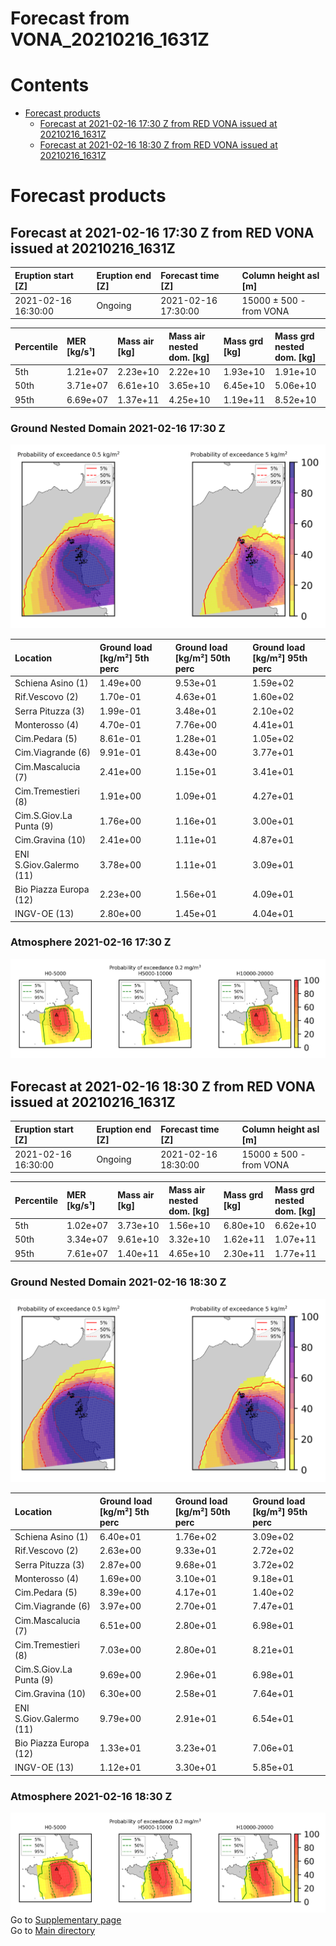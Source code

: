 
Forecast from VONA_20210216_1631Z
=================================

Contents
========

* [Forecast products](#forecast-products)
	* [Forecast at 2021-02-16 17:30 Z from RED VONA issued at 20210216_1631Z](#forecast-at-2021-02-16-1730-z-from-red-vona-issued-at-20210216_1631z)
	* [Forecast at 2021-02-16 18:30 Z from RED VONA issued at 20210216_1631Z](#forecast-at-2021-02-16-1830-z-from-red-vona-issued-at-20210216_1631z)

# Forecast products

## Forecast at 2021-02-16 17:30 Z from RED VONA issued at 20210216_1631Z
  

|Eruption start [Z]|Eruption end [Z]|Forecast time [Z]|Column height asl [m]|
| :--- | :--- | :--- | :--- |
|2021-02-16 16:30:00|Ongoing|2021-02-16 17:30:00|15000 ± 500 - from VONA|
  
  

|Percentile|MER [kg/s¹]|Mass air [kg]|Mass air nested dom. [kg]|Mass grd [kg]|Mass grd nested dom. [kg]|
| :--- | :--- | :--- | :--- | :--- | :--- |
|5th|1.21e+07|2.23e+10|2.22e+10|1.93e+10|1.91e+10|
|50th|3.71e+07|6.61e+10|3.65e+10|6.45e+10|5.06e+10|
|95th|6.69e+07|1.37e+11|4.25e+10|1.19e+11|8.52e+10|
  

### Ground Nested Domain 2021-02-16 17:30 Z
  
![](./figures/probability_grd_2021_02_16_1730_grid_1_1.png)  
  
  
  
  
  
  
  
  
  
  
  
  

|Location|Ground load [kg/m²] 5th perc|Ground load [kg/m²] 50th perc|Ground load [kg/m²] 95th perc|
| :--- | :--- | :--- | :--- |
|Schiena Asino (1)|1.49e+00|9.53e+01|1.59e+02|
|Rif.Vescovo (2)|1.70e-01|4.63e+01|1.60e+02|
|Serra Pituzza (3)|1.99e-01|3.48e+01|2.10e+02|
|Monterosso (4)|4.70e-01|7.76e+00|4.41e+01|
|Cim.Pedara (5)|8.61e-01|1.28e+01|1.05e+02|
|Cim.Viagrande (6)|9.91e-01|8.43e+00|3.77e+01|
|Cim.Mascalucia (7)|2.41e+00|1.15e+01|3.41e+01|
|Cim.Tremestieri (8)|1.91e+00|1.09e+01|4.27e+01|
|Cim.S.Giov.La Punta (9)|1.76e+00|1.16e+01|3.00e+01|
|Cim.Gravina (10)|2.41e+00|1.11e+01|4.87e+01|
|ENI S.Giov.Galermo (11)|3.78e+00|1.11e+01|3.09e+01|
|Bio Piazza Europa (12)|2.23e+00|1.56e+01|4.09e+01|
|INGV-OE (13)|2.80e+00|1.45e+01|4.04e+01|
  

### Atmosphere 2021-02-16 17:30 Z
  
![](./figures/probability_air_2021_02_16_1730_grid_2_conclev_1_1.png)
## Forecast at 2021-02-16 18:30 Z from RED VONA issued at 20210216_1631Z
  

|Eruption start [Z]|Eruption end [Z]|Forecast time [Z]|Column height asl [m]|
| :--- | :--- | :--- | :--- |
|2021-02-16 16:30:00|Ongoing|2021-02-16 18:30:00|15000 ± 500 - from VONA|
  
  

|Percentile|MER [kg/s¹]|Mass air [kg]|Mass air nested dom. [kg]|Mass grd [kg]|Mass grd nested dom. [kg]|
| :--- | :--- | :--- | :--- | :--- | :--- |
|5th|1.02e+07|3.73e+10|1.56e+10|6.80e+10|6.62e+10|
|50th|3.34e+07|9.61e+10|3.32e+10|1.62e+11|1.07e+11|
|95th|7.61e+07|1.40e+11|4.65e+10|2.30e+11|1.77e+11|
  

### Ground Nested Domain 2021-02-16 18:30 Z
  
![](./figures/probability_grd_2021_02_16_1830_grid_1_2.png)  
  
  
  
  
  
  
  
  
  
  
  
  

|Location|Ground load [kg/m²] 5th perc|Ground load [kg/m²] 50th perc|Ground load [kg/m²] 95th perc|
| :--- | :--- | :--- | :--- |
|Schiena Asino (1)|6.40e+01|1.76e+02|3.09e+02|
|Rif.Vescovo (2)|2.63e+00|9.33e+01|2.72e+02|
|Serra Pituzza (3)|2.87e+00|9.68e+01|3.72e+02|
|Monterosso (4)|1.69e+00|3.10e+01|9.18e+01|
|Cim.Pedara (5)|8.39e+00|4.17e+01|1.40e+02|
|Cim.Viagrande (6)|3.97e+00|2.70e+01|7.47e+01|
|Cim.Mascalucia (7)|6.51e+00|2.80e+01|6.98e+01|
|Cim.Tremestieri (8)|7.03e+00|2.80e+01|8.21e+01|
|Cim.S.Giov.La Punta (9)|9.69e+00|2.96e+01|6.98e+01|
|Cim.Gravina (10)|6.30e+00|2.58e+01|7.64e+01|
|ENI S.Giov.Galermo (11)|9.79e+00|2.91e+01|6.54e+01|
|Bio Piazza Europa (12)|1.33e+01|3.23e+01|7.06e+01|
|INGV-OE (13)|1.12e+01|3.30e+01|5.85e+01|
  

### Atmosphere 2021-02-16 18:30 Z
  
![](./figures/probability_air_2021_02_16_1830_grid_2_conclev_1_2.png)  
Go to [Supplementary page](Supplementary_page.md)  
Go to [Main directory](https://github.com/federicapardini/Real_time_ash_forecast)